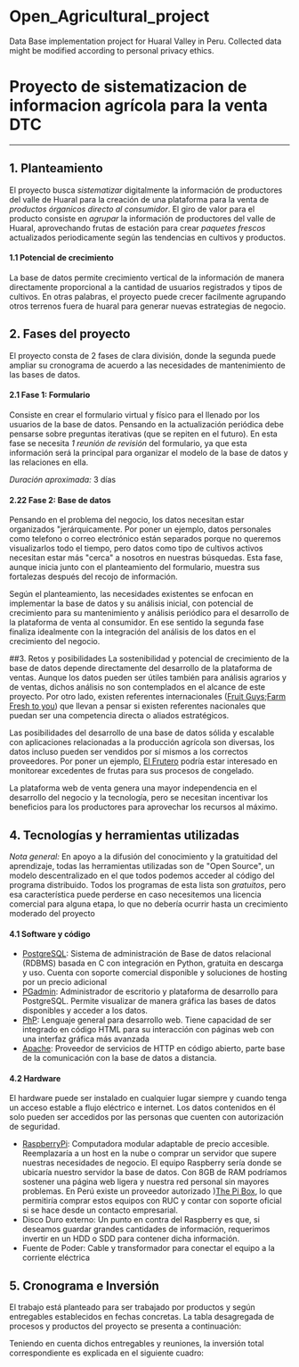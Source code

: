 # Open_Agricultural_project
Data Base implementation project for Huaral Valley in Peru. Collected data might be modified according to personal privacy ethics.

# Proyecto de sistematizacion de informacion agrícola para la venta DTC
---
## 1. Planteamiento
El proyecto busca *sistematizar* digitalmente la información de productores del valle de Huaral para la creación de una plataforma para la venta de *productos órganicos directo al consumidor*. El giro de valor para el producto consiste en *agrupar* la información de productores del valle de Huaral, aprovechando frutas de estación para crear *paquetes frescos* actualizados periodicamente según las tendencias en cultivos y productos.

#### 1.1 Potencial de crecimiento
La base de datos permite crecimiento vertical de la información de manera directamente proporcional a la cantidad de usuarios registrados y tipos de cultivos. En otras palabras, el proyecto puede crecer facilmente agrupando otros terrenos fuera de huaral para generar nuevas estrategias de negocio.

## 2. Fases del proyecto
El proyecto consta de 2 fases de clara división, donde la segunda puede ampliar su cronograma de acuerdo a las necesidades de mantenimiento de las bases de datos.
#### 2.1 Fase 1: Formulario
Consiste en crear el formulario virtual y físico para el llenado por los usuarios de la base de datos. Pensando en la actualización periódica debe pensarse sobre preguntas iterativas (que se repiten en el futuro). En esta fase se necesita *1 reunión de revisión* del formulario, ya que esta información será la principal para organizar el modelo de la base de datos y las relaciones en ella. 

*_Duración aproximada:_* 3 días
#### 2.22 Fase 2: Base de datos
Pensando en el problema del negocio, los datos necesitan estar organizados "jerárquicamente. Por poner un ejemplo, datos personales como telefono o correo electrónico están separados porque no queremos visualizarlos todo el tiempo, pero datos como tipo de cultivos activos necesitan estar más "cerca" a nosotros en nuestras búsquedas. Esta fase, aunque inicia junto con el planteamiento del formulario, muestra sus fortalezas después del recojo de información.

Según el planteamiento, las necesidades existentes se enfocan en implementar la base de datos y su análisis inicial, con potencial de crecimiento para su mantenimiento y análisis periódico para el desarrollo de la plataforma de venta al consumidor. En ese sentido la segunda fase finaliza idealmente con la integración del análisis de los datos en el crecimiento del negocio.

##3. Retos y posibilidades
La sostenibilidad y potencial de crecimiento de la base de datos depende directamente del desarrollo de la plataforma de ventas. Aunque los datos pueden ser útiles también para análisis agrarios y de ventas, dichos análisis no son contemplados en el alcance de este proyecto. Por otro lado, existen referentes internacionales ([Fruit Guys](https://fruitguys.com/);[Farm Fresh to you](https://www.farmfreshtoyou.com/)) que llevan a pensar si existen referentes nacionales que puedan ser una competencia directa o aliados estratégicos.

Las posibilidades del desarrollo de una base de datos sólida y escalable con aplicaciones relacionadas a la producción agrícola son diversas, los datos incluso pueden ser vendidos por sí mismos a los correctos proveedores. Por poner un ejemplo, [El Frutero](https://www.elfrutero.pe/) podría estar interesado en monitorear excedentes de frutas para sus procesos de congelado. 

La plataforma web de venta genera una mayor independencia en el desarrollo del negocio y la tecnología, pero se necesitan incentivar los beneficios para los productores para aprovechar los recursos al máximo. 

## 4. Tecnologías y herramientas utilizadas
_Nota general:_ En apoyo a la difusión del conocimiento y la gratuitidad del aprendizaje, todas las herramientas utilizadas son de "Open Source", un modelo descentralizado en el que todos podemos acceder al código del programa distribuido. Todos los programas de esta lista son *gratuitos*, pero esa característica puede perderse en caso necesitemos una licencia comercial para alguna etapa, lo que no debería ocurrir hasta un crecimiento moderado del proyecto

#### 4.1 Software y código
* [PostgreSQL](https://www.postgresql.org/): Sistema de administración de Base de datos relacional (RDBMS) basada en C con integración en Python, gratuita en descarga y uso. Cuenta con soporte comercial disponible y soluciones de hosting por un precio adicional
* [PGadmin](https://www.pgadmin.org/): Administrador de escritorio y plataforma de desarrollo para PostgreSQL. Permite visualizar de manera gráfica las bases de datos disponibles y acceder a los datos.
* [PhP](https://www.php.net/): Lenguaje general para desarrollo web. Tiene capacidad de ser integrado en código HTML para su interacción con páginas web con una interfaz gráfica más avanzada
* [Apache](https://httpd.apache.org/): Proveedor de servicios de HTTP en código abierto, parte base de la comunicación con la base de datos a distancia.

#### 4.2 Hardware
El hardware puede ser instalado en cualquier lugar siempre y cuando tenga un acceso estable a flujo eléctrico e internet. Los datos contenidos en él solo pueden ser accedidos por las personas que cuenten con autorización de seguridad.
* [RaspberryPi](https://www.raspberrypi.com/): Computadora modular adaptable de precio accesible. Reemplazaría a un host en la nube o comprar un servidor que supere nuestras necesidades de negocio. El equipo Raspberry sería donde se ubicaría nuestro servidor la base de datos. Con 8GB de RAM podríamos sostener una página web ligera y nuestra red personal sin mayores problemas. En Perú existe un proveedor autorizado )[The Pi Box](https://thepibox.pe/), lo que permitiría comprar estos equipos con RUC y contar con soporte oficial si se hace desde un contacto empresarial.
* Disco Duro externo: Un punto en contra del Raspberry es que, si deseamos guardar grandes cantidades de información, requerimos invertir en un HDD o SDD para contener dicha información.
* Fuente de Poder: Cable y transformador para conectar el equipo a la corriente eléctrica

## 5. Cronograma e Inversión
El trabajo está planteado para ser trabajado por productos y según entregables establecidos en fechas concretas. La tabla desagregada de procesos y productos del proyecto se presenta a continuación:

Teniendo en cuenta dichos entregables y reuniones, la inversión total correspondiente es explicada en el siguiente cuadro:
